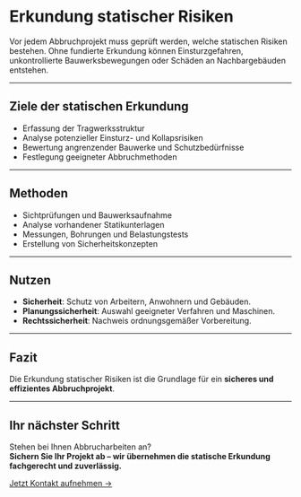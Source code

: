 # Erkundung statischer Risiken

Vor jedem Abbruchprojekt muss geprüft werden, welche statischen Risiken bestehen. Ohne fundierte Erkundung können Einsturzgefahren, unkontrollierte Bauwerksbewegungen oder Schäden an Nachbargebäuden entstehen.  

---

## Ziele der statischen Erkundung

- Erfassung der Tragwerksstruktur  
- Analyse potenzieller Einsturz- und Kollapsrisiken  
- Bewertung angrenzender Bauwerke und Schutzbedürfnisse  
- Festlegung geeigneter Abbruchmethoden  

---

## Methoden

- Sichtprüfungen und Bauwerksaufnahme  
- Analyse vorhandener Statikunterlagen  
- Messungen, Bohrungen und Belastungstests  
- Erstellung von Sicherheitskonzepten  

---

## Nutzen

- **Sicherheit**: Schutz von Arbeitern, Anwohnern und Gebäuden.  
- **Planungssicherheit**: Auswahl geeigneter Verfahren und Maschinen.  
- **Rechtssicherheit**: Nachweis ordnungsgemäßer Vorbereitung.  

---

## Fazit

Die Erkundung statischer Risiken ist die Grundlage für ein **sicheres und effizientes Abbruchprojekt**.  

---

## Ihr nächster Schritt

Stehen bei Ihnen Abbrucharbeiten an?  
**Sichern Sie Ihr Projekt ab – wir übernehmen die statische Erkundung fachgerecht und zuverlässig.**  

[Jetzt Kontakt aufnehmen →](#)
